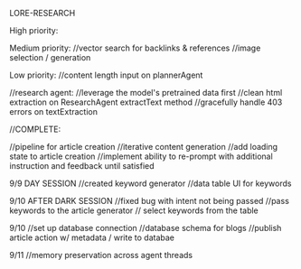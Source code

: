 LORE-RESEARCH

High priority:

Medium priority:
//vector search for backlinks & references
//image selection / generation

Low priority:
//content length input on plannerAgent

//research agent:
//leverage the model's pretrained data first
//clean html extraction on ResearchAgent extractText method
//gracefully handle 403 errors on textExtraction

//COMPLETE:

//pipeline for article creation
//iterative content generation
//add loading state to article creation
//implement ability to re-prompt with additional instruction and feedback until satisfied

9/9 DAY SESSION
//created keyword generator
//data table UI for keywords

9/10 AFTER DARK SESSION
//fixed bug with intent not being passed
//pass keywords to the article generator
// select keywords from the table

9/10
//set up database connection
//database schema for blogs
//publish article action w/ metadata / write to databae

9/11
//memory preservation across agent threads
